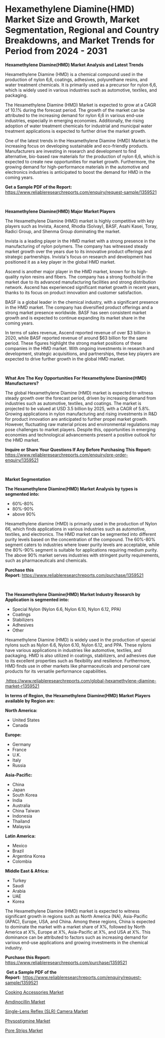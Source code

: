 <p><h1>Hexamethylene Diamine(HMD) Market Size and Growth, Market Segmentation, Regional and Country Breakdowns, and Market Trends for Period from 2024 -  2031</h1></p><p><strong>Hexamethylene Diamine(HMD) Market Analysis and Latest Trends</strong></p>
<p><p>Hexamethylene Diamine (HMD) is a chemical compound used in the production of nylon 6,6, coatings, adhesives, polyurethane resins, and water treatment chemicals. It is primarily used as a precursor for nylon 6,6, which is widely used in various industries such as automotive, textiles, and packaging.</p><p>The Hexamethylene Diamine (HMD) Market is expected to grow at a CAGR of 10.1% during the forecast period. The growth of the market can be attributed to the increasing demand for nylon 6,6 in various end-use industries, especially in emerging economies. Additionally, the rising adoption of water treatment chemicals for industrial and municipal water treatment applications is expected to further drive the market growth.</p><p>One of the latest trends in the Hexamethylene Diamine (HMD) Market is the increasing focus on developing sustainable and eco-friendly products. Manufacturers are investing in research and development to find alternative, bio-based raw materials for the production of nylon 6,6, which is expected to create new opportunities for market growth. Furthermore, the growing demand for high-performance materials in the automotive and electronics industries is anticipated to boost the demand for HMD in the coming years.</p></p>
<p><strong>Get a Sample PDF of the Report:&nbsp;</strong> <a href="https://www.reliableresearchreports.com/enquiry/request-sample/1359521">https://www.reliableresearchreports.com/enquiry/request-sample/1359521</a></p>
<p>&nbsp;</p>
<p><strong>Hexamethylene Diamine(HMD) Major Market Players</strong></p>
<p><p>The Hexamethylene Diamine (HMD) market is highly competitive with key players such as Invista, Ascend, Rhodia (Solvay), BASF, Asahi Kasei, Toray, Radici Group, and Shenma Group dominating the market. </p><p>Invista is a leading player in the HMD market with a strong presence in the manufacturing of nylon polymers. The company has witnessed steady market growth over the years due to its innovative product offerings and strategic partnerships. Invista's focus on research and development has positioned it as a key player in the global HMD market.</p><p>Ascend is another major player in the HMD market, known for its high-quality nylon resins and fibers. The company has a strong foothold in the market due to its advanced manufacturing facilities and strong distribution network. Ascend has experienced significant market growth in recent years, thanks to its focus on product innovation and customer satisfaction.</p><p>BASF is a global leader in the chemical industry, with a significant presence in the HMD market. The company has diversified product offerings and a strong market presence worldwide. BASF has seen consistent market growth and is expected to continue expanding its market share in the coming years.</p><p>In terms of sales revenue, Ascend reported revenue of over $3 billion in 2020, while BASF reported revenue of around $63 billion for the same period. These figures highlight the strong market positions of these companies in the HMD market. With ongoing investments in research and development, strategic acquisitions, and partnerships, these key players are expected to drive further growth in the global HMD market.</p></p>
<p>&nbsp;</p>
<p><strong>What Are The Key Opportunities For Hexamethylene Diamine(HMD) Manufacturers?</strong></p>
<p><p>The global Hexamethylene Diamine (HMD) market is expected to witness steady growth over the forecast period, driven by increasing demand from industries such as automotive, textiles, and coatings. The market is projected to be valued at USD 3.5 billion by 2025, with a CAGR of 5.8%. Growing applications in nylon manufacturing and rising investments in R&D for product innovation are anticipated to further propel market growth. However, fluctuating raw material prices and environmental regulations may pose challenges to market players. Despite this, opportunities in emerging economies and technological advancements present a positive outlook for the HMD market.</p></p>
<p><strong>Inquire or Share Your Questions If Any Before Purchasing This Report:</strong> <a href="https://www.reliableresearchreports.com/enquiry/pre-order-enquiry/1359521">https://www.reliableresearchreports.com/enquiry/pre-order-enquiry/1359521</a></p>
<p>&nbsp;</p>
<p><strong>Market Segmentation</strong></p>
<p><strong>The Hexamethylene Diamine(HMD) Market Analysis by types is segmented into:</strong></p>
<p><ul><li>60%-80%</li><li>80%-90%</li><li>above 90%</li></ul></p>
<p><p>Hexamethylene diamine (HMD) is primarily used in the production of Nylon 66, which finds applications in various industries such as automotive, textiles, and electronics. The HMD market can be segmented into different purity levels based on the concentration of the compound. The 60%-80% segment caters to industries where lower purity levels are acceptable, while the 80%-90% segment is suitable for applications requiring medium purity. The above 90% market serves industries with stringent purity requirements, such as pharmaceuticals and chemicals.</p></p>
<p><strong>Purchase this Report:&nbsp;</strong><a href="https://www.reliableresearchreports.com/purchase/1359521">https://www.reliableresearchreports.com/purchase/1359521</a></p>
<p>&nbsp;</p>
<p><strong>The Hexamethylene Diamine(HMD) Market Industry Research by Application is segmented into:</strong></p>
<p><ul><li>Special Nylon (Nylon 6.6, Nylon 6.10, Nylon 6.12, PPA)</li><li>Coatings</li><li>Stabilizers</li><li>Adhesives</li><li>Other</li></ul></p>
<p><p>Hexamethylene Diamine (HMD) is widely used in the production of special nylons such as Nylon 6.6, Nylon 6.10, Nylon 6.12, and PPA. These nylons have various applications in industries like automotive, textiles, and packaging. HMD is also utilized in coatings, stabilizers, and adhesives due to its excellent properties such as flexibility and resilience. Furthermore, HMD finds use in other markets like pharmaceuticals and personal care products for its versatile performance capabilities.</p></p>
<p><a href="https://www.reliableresearchreports.com/global-hexamethylene-diamine-market-r1359521">&nbsp;https://www.reliableresearchreports.com/global-hexamethylene-diamine-market-r1359521</a></p>
<p><strong>In terms of Region, the Hexamethylene Diamine(HMD) Market Players available by Region are:</strong></p>
<p>
    <p> <strong> North America: </strong>
        <ul>
            <li>United States</li>
            <li>Canada</li>
        </ul>
        </p> 
    <p> <strong> Europe: </strong>
        <ul>
            <li>Germany</li>
            <li>France</li>
            <li>U.K.</li>
            <li>Italy</li>
            <li>Russia</li>
        </ul>
        </p> 
    <p> <strong> Asia-Pacific: </strong>
        <ul>
            <li>China</li>
            <li>Japan</li>
            <li>South Korea</li>
            <li>India</li>
            <li>Australia</li>
            <li>China Taiwan</li>
            <li>Indonesia</li>
            <li>Thailand</li>
            <li>Malaysia</li>
        </ul>
        </p> 
    <p> <strong> Latin America: </strong>
        <ul>
            <li>Mexico</li>
            <li>Brazil</li>
            <li>Argentina Korea</li>
            <li>Colombia</li>
        </ul>
        </p> 
    <p> <strong> Middle East & Africa: </strong>
        <ul>
            <li>Turkey</li>
            <li>Saudi</li>
            <li>Arabia</li>
            <li>UAE</li>
            <li>Korea</li>
        </ul>
    </p>
    </p>
<p><p>The Hexamethylene Diamine (HMD) market is expected to witness significant growth in regions such as North America (NA), Asia-Pacific (APAC), Europe, USA, and China. Among these regions, China is expected to dominate the market with a market share of X%, followed by North America at X%, Europe at X%, Asia-Pacific at X%, and USA at X%. This dominance can be attributed to factors such as increasing demand for various end-use applications and growing investments in the chemical industry.</p></p>
<p><strong>Purchase this Report: </strong><a href="https://www.reliableresearchreports.com/purchase/1359521">https://www.reliableresearchreports.com/purchase/1359521</a></p>
<p>&nbsp;<strong>Get a Sample PDF of the Report:&nbsp;&nbsp;</strong><a href="https://www.reliableresearchreports.com/enquiry/request-sample/1359521">https://www.reliableresearchreports.com/enquiry/request-sample/1359521</a></p>
<p><strong></strong></p>
<p><p><a href="https://www.linkedin.com/pulse/global-cooking-accessories-market-trends-insights-growth-sfdec?trackingId=Sx%2Bzd6FzX8qZW4VJ%2Fi4Y1A%3D%3D">Cooking Accessories Market</a></p><p><a href="https://issuu.com/reportprime-2/docs/amdinocillin-market-size-2030.pptx">Amdinocillin Market</a></p><p><a href="https://github.com/Jeralderzog65756e/Market-Research-Report-List-1/blob/main/single-lens-reflex-slr-camera-market.md">Single-Lens Reflex (SLR) Camera Market</a></p><p><a href="https://issuu.com/reportprime-2/docs/physostigmine-market-size-2030.pptx">Physostigmine Market</a></p><p><a href="https://www.linkedin.com/pulse/global-pore-strips-market-sector-types-applications-u6yoc?trackingId=4HPm1bnIdnrqiZcn0ecSfg%3D%3D">Pore Strips Market</a></p></p>